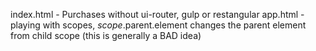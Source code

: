 index.html - Purchases without ui-router, gulp or restangular
app.html - playing with scopes, $scope.$parent.element changes the parent element from child scope (this is generally a BAD idea)